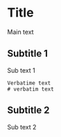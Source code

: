 # Title

Main text

## Subtitle 1

Sub text 1

```
Verbatime text
# verbatim text
```


## Subtitle 2

Sub text 2


